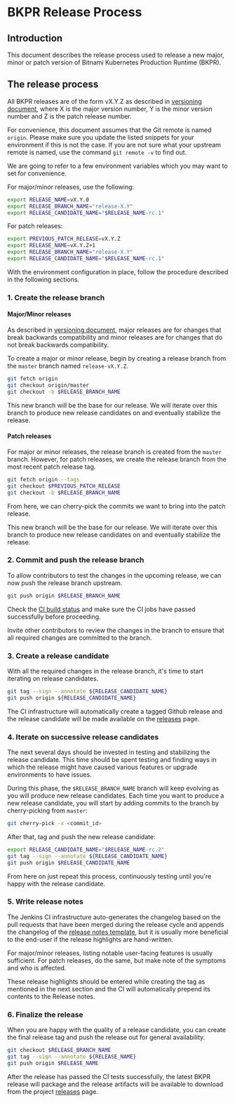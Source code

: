 # BKPR Release Process

## Introduction

This document describes the release process used to release a new major, minor or patch version of Bitnami Kubernetes Production Runtime (BKPR).

## The release process

All BKPR releases are of the form vX.Y.Z as described in [versioning document](versioning.md), where X is the major version number, Y is the minor version number and Z is the patch release number.

For convenience, this document assumes that the Git remote is named `origin`. Please make sure you update the listed snippets for your environment if this is not the case. If you are not sure what your upstream remote is named, use the command `git remote -v` to find out.

We are going to refer to a few environment variables which you may want to set for convenience.

For major/minor releases, use the following:

```bash
export RELEASE_NAME=vX.Y.0
export RELEASE_BRANCH_NAME="release-X.Y"
export RELEASE_CANDIDATE_NAME="$RELEASE_NAME-rc.1"
```

For patch releases:

```bash
export PREVIOUS_PATCH_RELEASE=vX.Y.Z
export RELEASE_NAME=vX.Y.Z+1
export RELEASE_BRANCH_NAME="release-X.Y"
export RELEASE_CANDIDATE_NAME="$RELEASE_NAME-rc.1"
```

With the environment configuration in place, follow the procedure described in the following sections.

### 1. Create the release branch

#### Major/Minor releases

As described in [versioning document](versioning.md), major releases are for changes that break backwards compatibility and minor releases are for changes that do not break backwards compatibility.

To create a major or minor release, begin by creating a release branch from the `master` branch named `release-vX.Y.Z`.

```bash
git fetch origin
git checkout origin/master
git checkout -b $RELEASE_BRANCH_NAME
```

This new branch will be the base for our release. We will iterate over this branch to produce new release candidates on and eventually stabilize the release.

#### Patch releases

For major or minor releases, the release branch is created from the `master` branch. However, for patch releases, we create the release branch from the most recent patch release tag.

```bash
git fetch origin --tags
git checkout $PREVIOUS_PATCH_RELEASE
git checkout -b $RELEASE_BRANCH_NAME
```

From here, we can cherry-pick the commits we want to bring into the patch release.

This new branch will be the base for our release. We will iterate over this branch to produce new release candidates on and eventually stabilize the release.

### 2. Commit and push the release branch

To allow contributors to test the changes in the upcoming release, we can now push the release branch upstream.

```bash
git push origin $RELEASE_BRANCH_NAME
```

Check the [CI build status](https://jenkins-bkpr.nami.run/blue/organizations/jenkins/kube-prod-runtime/branches) and make sure the CI jobs have passed successfully before proceeding.

Invite other contributors to review the changes in the branch to ensure that all required changes are committed to the branch.

### 3. Create a release candidate

With all the required changes in the release branch, it's time to start iterating on release candidates.

```bash
git tag --sign --annotate ${RELEASE_CANDIDATE_NAME}
git push origin ${RELEASE_CANDIDATE_NAME}
```

The CI infrastructure will automatically create a tagged Github release and the release candidate will be made available on the [releases](https://github.com/bitnami/kube-prod-runtime/releases) page.

### 4. Iterate on successive release candidates

The next several days should be invested in testing and stabilizing the release candidate. This time should be spent testing and finding ways in which the release might have caused various features or upgrade environments to have issues.

During this phase, the `$RELEASE_BRANCH_NAME` branch will keep evolving as you will produce new release candidates. Each time you want to produce a new release candidate, you will start by adding commits to the branch by cherry-picking from `master`:

```bash
git cherry-pick -x <commit_id>
```

After that, tag and push the new release candidate:

```bash
export RELEASE_CANDIDATE_NAME="$RELEASE_NAME-rc.2"
git tag --sign --annotate ${RELEASE_CANDIDATE_NAME}
git push origin $RELEASE_CANDIDATE_NAME
```

From here on just repeat this process, continuously testing until you're happy with the release candidate.

### 5. Write release notes

The Jenkins CI infrastructure auto-generates the changelog based on the pull requests that have been merged during the release cycle and appends the changelog of the [release notes template](../jenkins/Release_Notes.md.tmpl), but it is usually more beneficial to the end-user if the release highlights are hand-written.

For major/minor releases, listing notable user-facing features is usually sufficient. For patch releases, do the same, but make note of the symptoms and who is affected.

These release highlights should be entered while creating the tag as mentioned in the next section and the CI will automatically prepend its contents to the Release notes.

### 6. Finalize the release

When you are happy with the quality of a release candidate, you can create the final release tag and push the release out for general availability.

```bash
git checkout $RELEASE_BRANCH_NAME
git tag --sign --annotate ${RELEASE_NAME}
git push origin $RELEASE_NAME
```

After the release has passed the CI tests successfully, the latest BKPR release will package and the release artifacts will be available to download from the project [releases](https://github.com/bitnami/kube-prod-runtime/releases) page.
